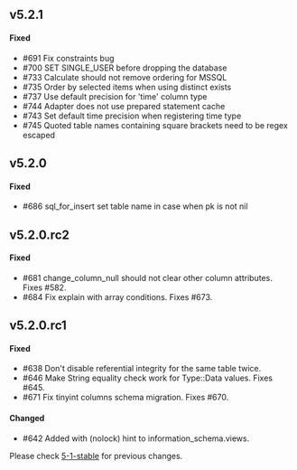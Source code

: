 ## v5.2.1

#### Fixed

- #691 Fix constraints bug
- #700 SET SINGLE_USER before dropping the database
- #733 Calculate should not remove ordering for MSSQL
- #735 Order by selected items when using distinct exists
- #737 Use default precision for 'time' column type
- #744 Adapter does not use prepared statement cache
- #743 Set default time precision when registering time type
- #745 Quoted table names containing square brackets need to be regex escaped

## v5.2.0

#### Fixed

- #686 sql_for_insert set table name in case when pk is not nil

## v5.2.0.rc2

#### Fixed

- #681 change_column_null should not clear other column attributes. Fixes #582.
- #684 Fix explain with array conditions. Fixes #673.

## v5.2.0.rc1

#### Fixed

- #638 Don't disable referential integrity for the same table twice.
- #646 Make String equality check work for Type::Data values. Fixes #645.
- #671 Fix tinyint columns schema migration. Fixes #670.

#### Changed

- #642 Added with (nolock) hint to information_schema.views.


Please check [5-1-stable](https://github.com/rails-sqlserver/activerecord-sqlserver-adapter/blob/5-1-stable/CHANGELOG.md) for previous changes.
